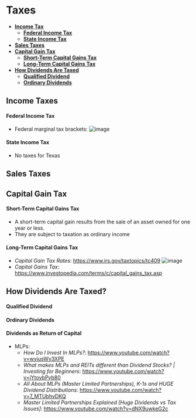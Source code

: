 # Taxes
- **[Income Tax](#Income-Taxes)**
  - **[Federal Income Tax](#Federal-Income-Tax)**
  - **[State Income Tax](#State-Income-Tax)**
- **[Sales Taxes](#Sales-Taxes)**
- **[Capital Gain Tax](#Capital-Gain-Tax)**
  - **[Short-Term Capital Gains Tax](#Short-Term-Capital-Gains-Tax)**
  - **[Long-Term Capital Gains Tax](#Long-Term-Capital-Gains-Tax)**
- **[How Dividends Are Taxed](#How-Dividends-Are-Taxed)**
  - **[Qualified Dividend](#Qualified-Dividend)**
  - **[Ordinary Dividends](#Ordinary-Dividends)**

## Income Taxes
#### Federal Income Tax
- Federal marginal tax brackets:
![image](https://user-images.githubusercontent.com/85560091/131778764-bfa32368-c97d-4c2f-a916-66e0f043f632.png)
#### State Income Tax
- No taxes for Texas

## Sales Taxes

## Capital Gain Tax
#### Short-Term Capital Gains Tax
- A short-term capital gain results from the sale of an asset owned for one year or less.
- They are subject to taxation as ordinary income
#### Long-Term Capital Gains Tax
- *Capital Gain Tax Rates*: https://www.irs.gov/taxtopics/tc409
![image](https://user-images.githubusercontent.com/85560091/131778277-73e6e2ec-41e7-4404-bfb0-aed8fd323e80.png)
- *Capital Gains Tax*: https://www.investopedia.com/terms/c/capital_gains_tax.asp

## How Dividends Are Taxed?
#### Qualified Dividend
#### Ordinary Dividends
#### Dividends as Return of Capital
- MLPs:
  - *How Do I Invest In MLPs?*: https://www.youtube.com/watch?v=wyiusWy3XPE 
  - *What makes MLPs and REITs different than Dividend Stocks? | Investing for Beginners*: https://www.youtube.com/watch?v=jYtoybPyb80
  - *All About MLPs (Master Limited Partnerships), K-1s and HUGE Dividend Distributions*: https://www.youtube.com/watch?v=7_MTUbhvDKQ
  - *Master Limited Partnerships Explained [Huge Dividends vs Tax Issues]*: https://www.youtube.com/watch?v=dNX9uwkeG2c
